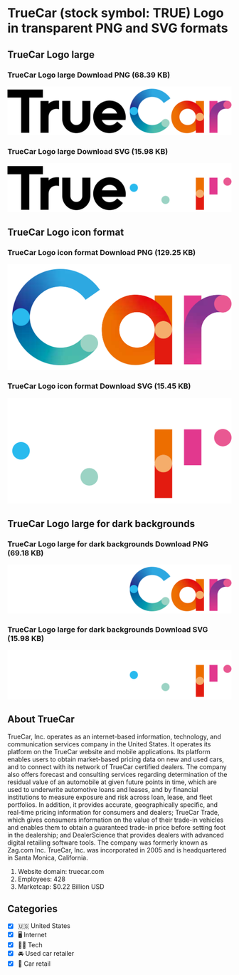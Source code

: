 # TrueCar (stock symbol: TRUE) Logo in transparent PNG and SVG formats

## TrueCar Logo large

### TrueCar Logo large Download PNG (68.39 KB)

![TrueCar Logo large Download PNG (68.39 KB)](/img/orig/TRUE_BIG-744bc2c6.png)

### TrueCar Logo large Download SVG (15.98 KB)

![TrueCar Logo large Download SVG (15.98 KB)](/img/orig/TRUE_BIG-1db6b3c7.svg)

## TrueCar Logo icon format

### TrueCar Logo icon format Download PNG (129.25 KB)

![TrueCar Logo icon format Download PNG (129.25 KB)](/img/orig/TRUE-abd0b0f0.png)

### TrueCar Logo icon format Download SVG (15.45 KB)

![TrueCar Logo icon format Download SVG (15.45 KB)](/img/orig/TRUE-ff9cef1a.svg)

## TrueCar Logo large for dark backgrounds

### TrueCar Logo large for dark backgrounds Download PNG (69.18 KB)

![TrueCar Logo large for dark backgrounds Download PNG (69.18 KB)](/img/orig/TRUE_BIG.D-e5656848.png)

### TrueCar Logo large for dark backgrounds Download SVG (15.98 KB)

![TrueCar Logo large for dark backgrounds Download SVG (15.98 KB)](/img/orig/TRUE_BIG.D-6b8d3de3.svg)

## About TrueCar

TrueCar, Inc. operates as an internet-based information, technology, and communication services company in the United States. It operates its platform on the TrueCar website and mobile applications. Its platform enables users to obtain market-based pricing data on new and used cars, and to connect with its network of TrueCar certified dealers. The company also offers forecast and consulting services regarding determination of the residual value of an automobile at given future points in time, which are used to underwrite automotive loans and leases, and by financial institutions to measure exposure and risk across loan, lease, and fleet portfolios. In addition, it provides accurate, geographically specific, and real-time pricing information for consumers and dealers; TrueCar Trade, which gives consumers information on the value of their trade-in vehicles and enables them to obtain a guaranteed trade-in price before setting foot in the dealership; and DealerScience that provides dealers with advanced digital retailing software tools. The company was formerly known as Zag.com Inc. TrueCar, Inc. was incorporated in 2005 and is headquartered in Santa Monica, California.

1. Website domain: truecar.com
2. Employees: 428
3. Marketcap: $0.22 Billion USD


## Categories
- [x] 🇺🇸 United States
- [x] 🖥️ Internet
- [x] 👩‍💻 Tech
- [x] 🚘 Used car retailer
- [x] 🚗 Car retail
